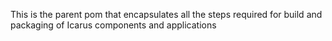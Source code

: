 This is the parent pom that encapsulates all the steps required for build and packaging of Icarus components and applications